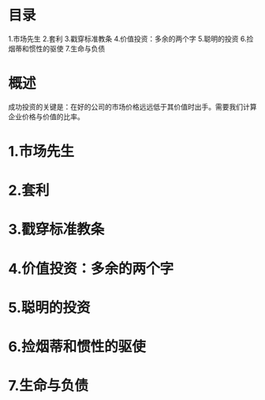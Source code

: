 # 目录
1.市场先生
2.套利
3.戳穿标准教条
4.价值投资：多余的两个字
5.聪明的投资
6.捡烟蒂和惯性的驱使
7.生命与负债

# 概述
成功投资的关键是：在好的公司的市场价格远远低于其价值时出手。需要我们计算企业价格与价值的比率。

# 1.市场先生
# 2.套利
# 3.戳穿标准教条
# 4.价值投资：多余的两个字
# 5.聪明的投资
# 6.捡烟蒂和惯性的驱使
# 7.生命与负债